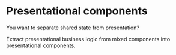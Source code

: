 # Presentational components
You want to separate shared state from presentation?

Extract presentational business logic from mixed components into presentational
components.
